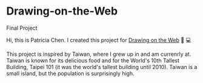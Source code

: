 # Drawing-on-the-Web
Final Project 

Hi, this is Patricia Chen. I created this project for [Drawing on the Web](https://cs.nyu.edu/courses/spring20/CSCI-UA.0380-001/)
:art: :computer: 

This project is inspired by Taiwan, where I grew up in and am currenrly at. Taiwan is known for its delicious food and for the World's 10th Tallest Building, Taipei 101 (it was the world's tallest building until 2010). Taiwan is a small island, but the population is surprisingly high. 
